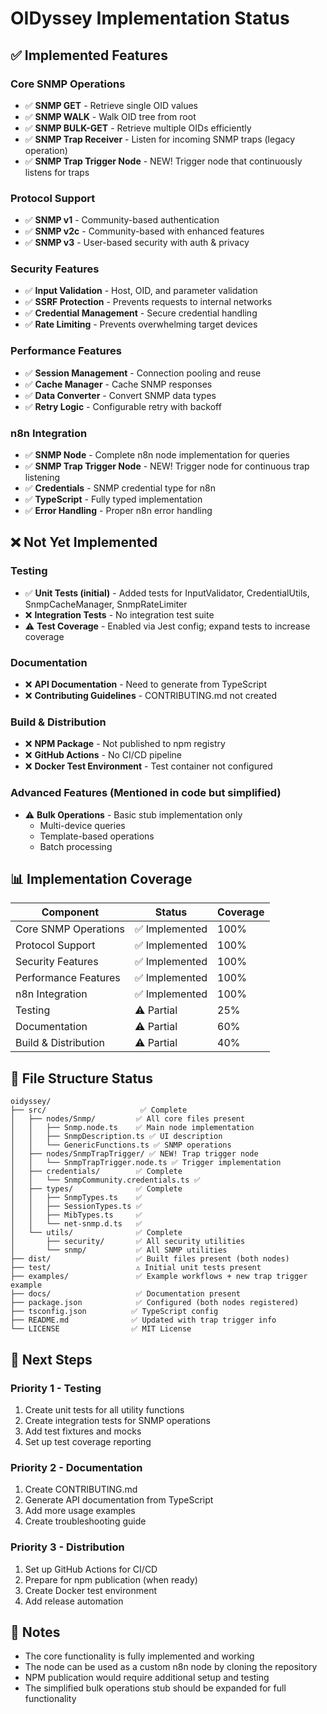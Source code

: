 # OIDyssey Implementation Status

## ✅ Implemented Features

### Core SNMP Operations
- ✅ **SNMP GET** - Retrieve single OID values
- ✅ **SNMP WALK** - Walk OID tree from root
- ✅ **SNMP BULK-GET** - Retrieve multiple OIDs efficiently  
- ✅ **SNMP Trap Receiver** - Listen for incoming SNMP traps (legacy operation)
- ✅ **SNMP Trap Trigger Node** - NEW! Trigger node that continuously listens for traps

### Protocol Support
- ✅ **SNMP v1** - Community-based authentication
- ✅ **SNMP v2c** - Community-based with enhanced features
- ✅ **SNMP v3** - User-based security with auth & privacy

### Security Features
- ✅ **Input Validation** - Host, OID, and parameter validation
- ✅ **SSRF Protection** - Prevents requests to internal networks
- ✅ **Credential Management** - Secure credential handling
- ✅ **Rate Limiting** - Prevents overwhelming target devices

### Performance Features  
- ✅ **Session Management** - Connection pooling and reuse
- ✅ **Cache Manager** - Cache SNMP responses
- ✅ **Data Converter** - Convert SNMP data types
- ✅ **Retry Logic** - Configurable retry with backoff

### n8n Integration
- ✅ **SNMP Node** - Complete n8n node implementation for queries
- ✅ **SNMP Trap Trigger Node** - NEW! Trigger node for continuous trap listening
- ✅ **Credentials** - SNMP credential type for n8n
- ✅ **TypeScript** - Fully typed implementation
- ✅ **Error Handling** - Proper n8n error handling

## ❌ Not Yet Implemented

### Testing
- ✅ **Unit Tests (initial)** - Added tests for InputValidator, CredentialUtils, SnmpCacheManager, SnmpRateLimiter
- ❌ **Integration Tests** - No integration test suite
- ⚠️ **Test Coverage** - Enabled via Jest config; expand tests to increase coverage

### Documentation
- ❌ **API Documentation** - Need to generate from TypeScript
- ❌ **Contributing Guidelines** - CONTRIBUTING.md not created

### Build & Distribution
- ❌ **NPM Package** - Not published to npm registry
- ❌ **GitHub Actions** - No CI/CD pipeline
- ❌ **Docker Test Environment** - Test container not configured

### Advanced Features (Mentioned in code but simplified)
- ⚠️ **Bulk Operations** - Basic stub implementation only
  - Multi-device queries
  - Template-based operations
  - Batch processing

## 📊 Implementation Coverage

| Component | Status | Coverage |
|-----------|--------|----------|
| Core SNMP Operations | ✅ Implemented | 100% |
| Protocol Support | ✅ Implemented | 100% |
| Security Features | ✅ Implemented | 100% |
| Performance Features | ✅ Implemented | 100% |
| n8n Integration | ✅ Implemented | 100% |
| Testing | ⚠️ Partial | 25% |
| Documentation | ⚠️ Partial | 60% |
| Build & Distribution | ⚠️ Partial | 40% |

## 🔧 File Structure Status

```
oidyssey/
├── src/                     ✅ Complete
│   ├── nodes/Snmp/         ✅ All core files present
│   │   ├── Snmp.node.ts    ✅ Main node implementation
│   │   ├── SnmpDescription.ts ✅ UI description
│   │   └── GenericFunctions.ts ✅ SNMP operations
│   ├── nodes/SnmpTrapTrigger/ ✅ NEW! Trap trigger node
│   │   └── SnmpTrapTrigger.node.ts ✅ Trigger implementation
│   ├── credentials/        ✅ Complete
│   │   └── SnmpCommunity.credentials.ts ✅
│   ├── types/              ✅ Complete
│   │   ├── SnmpTypes.ts    ✅
│   │   ├── SessionTypes.ts ✅
│   │   ├── MibTypes.ts     ✅
│   │   └── net-snmp.d.ts   ✅
│   └── utils/              ✅ Complete
│       ├── security/       ✅ All security utilities
│       └── snmp/           ✅ All SNMP utilities
├── dist/                   ✅ Built files present (both nodes)
├── test/                   ⚠️ Initial unit tests present
├── examples/               ✅ Example workflows + new trap trigger example
├── docs/                   ✅ Documentation present
├── package.json            ✅ Configured (both nodes registered)
├── tsconfig.json          ✅ TypeScript config
├── README.md              ✅ Updated with trap trigger info
└── LICENSE                ✅ MIT License

```

## 🚀 Next Steps

### Priority 1 - Testing
1. Create unit tests for all utility functions
2. Create integration tests for SNMP operations
3. Add test fixtures and mocks
4. Set up test coverage reporting

### Priority 2 - Documentation
1. Create CONTRIBUTING.md
2. Generate API documentation from TypeScript
3. Add more usage examples
4. Create troubleshooting guide

### Priority 3 - Distribution
1. Set up GitHub Actions for CI/CD
2. Prepare for npm publication (when ready)
3. Create Docker test environment
4. Add release automation

## 📝 Notes

- The core functionality is fully implemented and working
- The node can be used as a custom n8n node by cloning the repository
- NPM publication would require additional setup and testing
- The simplified bulk operations stub should be expanded for full functionality